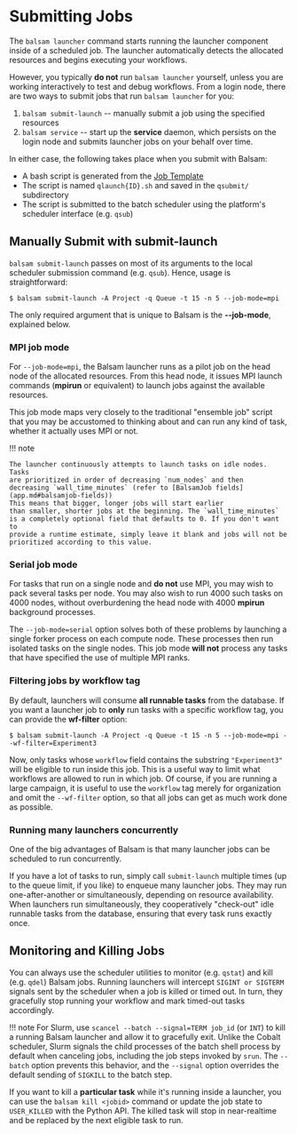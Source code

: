 Submitting Jobs
===============

The `balsam launcher` command starts running the launcher
component inside of a scheduled job. The launcher automatically detects
the allocated resources and begins executing your workflows.

However, you typically **do not** run `balsam launcher`
yourself, unless you are working interactively to test and debug
workflows. From a login node, there are two ways to submit jobs that run
`balsam launcher` for you:

1.  `balsam submit-launch` -- manually
    submit a job using the specified resources
2.  `balsam service` -- start up the
    **service** daemon, which persists on the login node and submits
    launcher jobs on your behalf over time.

In either case, the following takes place when you submit with Balsam:

-   A bash script is generated from the [Job Template](configuration.md)
-   The script is named `qlaunch{ID}.sh`
    and saved in the `qsubmit/` subdirectory
-   The script is submitted to the batch scheduler using the platform's
    scheduler interface (e.g. `qsub`)

Manually Submit with **submit-launch**
--------------------------------------

`balsam submit-launch` passes on most of
its arguments to the local scheduler submission command (e.g.
`qsub`). Hence, usage is straightforward:

``` {.bash}
$ balsam submit-launch -A Project -q Queue -t 15 -n 5 --job-mode=mpi
```

The only required argument that is unique to Balsam is the
**\--job-mode**, explained below.

### MPI job mode

For `--job-mode=mpi`, the Balsam launcher
runs as a pilot job on the head node of the allocated resources. From
this head node, it issues MPI launch commands (**mpirun** or equivalent)
to launch jobs against the available resources.

This job mode maps very closely to the traditional \"ensemble job\"
script that you may be accustomed to thinking about and can run any kind
of task, whether it actually uses MPI or not.

!!! note

    The launcher continuously attempts to launch tasks on idle nodes. Tasks
    are prioritized in order of decreasing `num_nodes` and then
    decreasing `wall_time_minutes` (refer to [BalsamJob fields](app.md#balsamjob-fields))
    This means that bigger, longer jobs will start earlier
    than smaller, shorter jobs at the beginning. The `wall_time_minutes`
    is a completely optional field that defaults to 0. If you don't want to
    provide a runtime estimate, simply leave it blank and jobs will not be
    prioritized according to this value.

### Serial job mode

For tasks that run on a single node and **do not** use MPI, you may wish
to pack several tasks per node. You may also wish to run 4000 such tasks
on 4000 nodes, without overburdening the head node with 4000 **mpirun**
background processes.

The `--job-mode=serial` option solves both of these
problems by launching a single forker process on each compute node.
These processes then run isolated tasks on the single nodes. This job
mode **will not** process any tasks that have specified the use of
multiple MPI ranks.

### Filtering jobs by workflow tag

By default, launchers will consume **all runnable tasks** from the
database. If you want a launcher job to **only** run tasks with a
specific workflow tag, you can provide the **wf-filter** option:

``` {.bash}
$ balsam submit-launch -A Project -q Queue -t 15 -n 5 --job-mode=mpi --wf-filter=Experiment3
```

Now, only tasks whose `workflow` field contains the substring `"Experiment3"`
will be eligible to run inside this job. This is a useful way to limit what
workflows are allowed to run in which job. Of course, if you are running a
large campaign, it is useful to use the `workflow` tag merely for
organization and omit the `--wf-filter` option, so that all jobs can get as
much work done as possible.

### Running many launchers concurrently

One of the big advantages of Balsam is that many launcher jobs can be scheduled to run concurrently.

If you have a lot of tasks to run, simply call
`submit-launch` multiple times (up to the
queue limit, if you like) to enqueue many launcher jobs. They may run
one-after-another or simultaneously, depending on resource availability.
When launchers run simultaneously, they cooperatively "check-out" idle
runnable tasks from the database, ensuring that every task runs exactly
once.


Monitoring and Killing Jobs
---------------------------

You can always use the scheduler utilities to monitor (e.g.
`qstat`) and kill (e.g. `qdel`) Balsam jobs. Running launchers
will intercept `SIGINT or SIGTERM` signals
sent by the scheduler when a job is killed or timed out. In turn, they
gracefully stop running your workflow and mark timed-out tasks
accordingly.

!!! note
    For Slurm, use `scancel --batch --signal=TERM job_id` (or `INT`) to kill
    a running Balsam launcher and allow it to gracefully exit. Unlike the
    Cobalt scheduler, Slurm signals the child processes of the batch shell
    process by default when canceling jobs, including the job steps invoked
    by `srun`. The `--batch` option prevents this behavior, and the
    `--signal` option overrides the default sending of `SIGKILL` to the batch
    step.

If you want to kill a **particular task** while it\'s running inside a
launcher, you can use the `balsam kill <jobid>` command or update the job
state to `USER_KILLED` with the Python API. The killed task will stop in
near-realtime and be replaced by the next eligible task to run.
